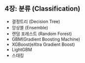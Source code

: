 ## 4장: 분류 (Classification)

- 결정트리 (Decision Tree)
- 앙상블 (Ensemble)
- 랜덤 포레스트 (Random Forest)
- GBM(Gradient Boosting Machine)
- XGBoost(eXtra Gradient Boost)
- LightGBM
- 스태킹 
